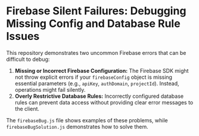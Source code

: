 # Firebase Silent Failures: Debugging Missing Config and Database Rule Issues

This repository demonstrates two uncommon Firebase errors that can be difficult to debug:

1. **Missing or Incorrect Firebase Configuration:** The Firebase SDK might not throw explicit errors if your `firebaseConfig` object is missing essential parameters (e.g., `apiKey`, `authDomain`, `projectId`). Instead, operations might fail silently.
2. **Overly Restrictive Database Rules:** Incorrectly configured database rules can prevent data access without providing clear error messages to the client.

The `firebaseBug.js` file shows examples of these problems, while `firebaseBugSolution.js` demonstrates how to solve them.